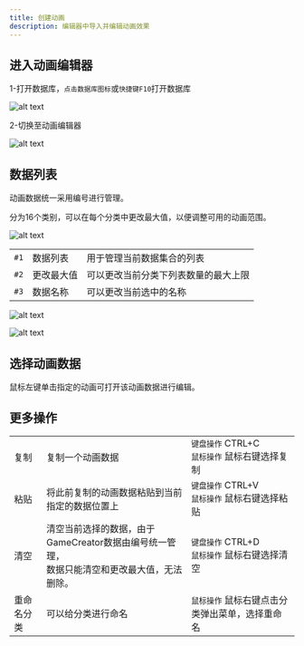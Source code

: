 ```yaml
---
title: 创建动画
description: 编辑器中导入并编辑动画效果
---
```


## 进入动画编辑器

1-打开数据库，`点击数据库图标`或`快捷键F10`打开数据库

![alt text](https://assbak.gcw.wiki/gcw/image/zh_hans/getting-started/9.avatar/2.create/image.png)

2-切换至动画编辑器

![alt text](https://assbak.gcw.wiki/gcw/image/zh_hans/getting-started/11.animation/2.create/image-1.png)

## 数据列表

动画数据统一采用编号进行管理。

分为16个类别，可以在每个分类中更改最大值，以便调整可用的动画范围。

![alt text](https://assbak.gcw.wiki/gcw/image/zh_hans/getting-started/11.animation/2.create/image-5.png)

|      |            |                                      |
| ---- | ---------- | ------------------------------------ |
| `#1` | 数据列表   | 用于管理当前数据集合的列表           |
| `#2` | 更改最大值 | 可以更改当前分类下列表数量的最大上限 |
| `#3` | 数据名称   | 可以更改当前选中的名称               |

![alt text](https://assbak.gcw.wiki/gcw/image/zh_hans/getting-started/11.animation/2.create/image-3.png)

![alt text](https://assbak.gcw.wiki/gcw/image/zh_hans/getting-started/11.animation/2.create/image-4.png)

## 选择动画数据

鼠标左键单击指定的动画可打开该动画数据进行编辑。

## 更多操作

|            |                                                                                                 |                                                  |
| ---------- | ----------------------------------------------------------------------------------------------- | ------------------------------------------------ |
| 复制       | 复制一个动画数据                                                                                | `键盘操作` CTRL+C<br>`鼠标操作` 鼠标右键选择复制 |
| 粘贴       | 将此前复制的动画数据粘贴到当前指定的数据位置上                                                  | `键盘操作` CTRL+V<br>`鼠标操作` 鼠标右键选择粘贴 |
| 清空       | 清空当前选择的数据，由于GameCreator数据由编号统一管理，<br>数据只能清空和更改最大值，无法删除。 | `键盘操作` CTRL+D<br>`鼠标操作` 鼠标右键选择清空 |
| 重命名分类 | 可以给分类进行命名                                                                              | `鼠标操作` 鼠标右键点击分类弹出菜单，选择重命名  |
